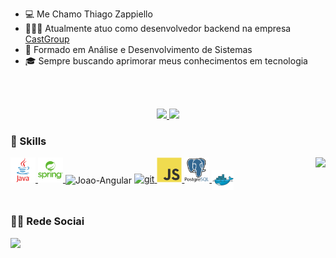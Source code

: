  <!-- <a href="https://www.facebook.com/profile.php?id=100011371610603" target="_blank"><img src="https://img.shields.io/badge/Facebook-1877F2?style=for-the-badge&logo=facebook&logoColor=white" target="blank"></a> -->

<div>
  
- 💻 Me Chamo Thiago Zappiello <br>
- 👩🏽‍💻 Atualmente atuo como desenvolvedor backend na empresa [CastGroup](https://www.castgroup.com.br/) <br>
- 📖 Formado em Análise e Desenvolvimento de Sistemas  
- 🎓 Sempre buscando aprimorar meus conhecimentos em tecnologia  
</div>

<br><br>

<div>
  <a href ="https://github.com/TZappiello">
    <p align="center">
      <img height="150em" src="https://github-readme-stats.vercel.app/api/top-langs/?username=TZappiello&layout=compact&langs_count=7&theme=tokyonight"/>
      <img height="150em" src="http://github-readme-streak-stats.herokuapp.com?user=TZappiello&theme=tokyonight&date_format=j%20M%5B%20Y%5D"/>
     </p>
  </a>
</div>

<div>

  <h3> 🧐 Skills</h3>
  <a href="https://github.com/TZappiello">
 <a href="https://www.java.com/fr/" target="_blank" rel="noreferrer">
            <img src="https://raw.githubusercontent.com/devicons/devicon/1119b9f84c0290e0f0b38982099a2bd027a48bf1/icons/java/java-original-wordmark.svg" alt="java" width="40" height="40"/> </a>
 <a href="https://spring.io/" target="_blank" rel="noreferrer">
            <img src="https://raw.githubusercontent.com/devicons/devicon/1119b9f84c0290e0f0b38982099a2bd027a48bf1/icons/spring/spring-original-wordmark.svg" alt="spring" width="40" height="40"/> </a>
<img align="center" alt="Joao-Angular" height="32" width="35" src="https://brandslogos.com/wp-content/uploads/images/large/angular-icon-logo.png">
 <a href="https://git-scm.com/" target="_blank"> <img src="https://www.vectorlogo.zone/logos/git-scm/git-scm-icon.svg" alt="git" width="40" height="40"/> </a> 
 <a href="https://developer.mozilla.org/en-US/docs/Web/JavaScript" target="_blank"> <img src="https://raw.githubusercontent.com/devicons/devicon/master/icons/javascript/javascript-original.svg" alt="javascript" width="40" height="40"/> </a>
 <a href="https://www.postgresql.org" target="_blank" rel="noreferrer"> <img src="https://raw.githubusercontent.com/devicons/devicon/master/icons/postgresql/postgresql-original-wordmark.svg" alt="postgresql" width="40" height="40"/> </a>
<img align="center" alt="Docker" height="32" width="35" src="https://raw.githubusercontent.com/devicons/devicon/master/icons/docker/docker-original.svg">

 <img align="right" height="150" src="https://user-images.githubusercontent.com/86890231/140823979-15e76a25-5868-4b63-933b-f5cb557ea59a.gif">
<br><br>
<h3>👨‍💻 Rede Sociai</h3>

  <a href="https://www.linkedin.com/in/thiago-zappiello/" target="_blank"><img src="https://img.shields.io/badge/-LinkedIn-%230077B5?style=for-the-badge&logo=linkedin&logoColor=white" target="_blank"></a> 

 <!-- <a href="[https://www.linkedin.com/in/thiago-zappiello/](https://www.linkedin.com/in/thiago-zappiello/)" target="_blank"><img src="https://img.shields.io/badge/-LinkedIn-%230077B5?style=for-the-badge&logo=linkedin&logoColor=white" target="_blank"></a> -->
<br><br>

</div>
